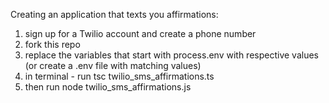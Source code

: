 Creating an application that texts you affirmations: 
1. sign up for a Twilio account and create a phone number 
2. fork this repo 
3. replace the variables that start with process.env with respective values (or create a .env file with matching values)
4. in terminal - run tsc twilio_sms_affirmations.ts 
5. then run node twilio_sms_affirmations.js